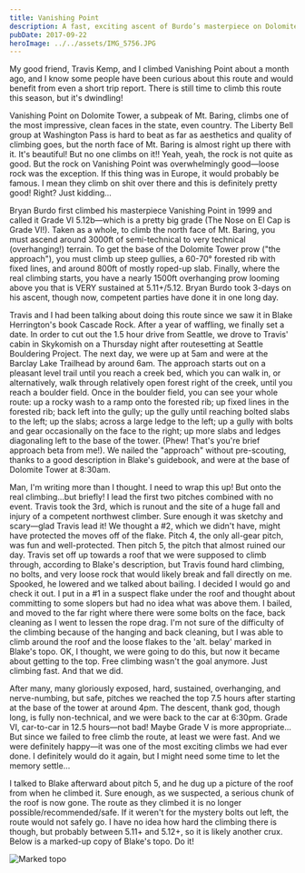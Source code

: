 ```yaml
---
title: Vanishing Point
description: A fast, exciting ascent of Burdo’s masterpiece on Dolomite Tower, with updated beta.
pubDate: 2017-09-22
heroImage: ../../assets/IMG_5756.JPG
---
```


My good friend, Travis Kemp, and I climbed Vanishing Point about a month ago, and I know some people have been curious about this route and would benefit from even a short trip report. There is still time to climb this route this season, but it's dwindling!

Vanishing Point on Dolomite Tower, a subpeak of Mt. Baring, climbs one of the most impressive, clean faces in the state, even country. The Liberty Bell group at Washington Pass is hard to beat as far as aesthetics and quality of climbing goes, but the north face of Mt. Baring is almost right up there with it. It's beautiful! But no one climbs on it!! Yeah, yeah, the rock is not quite as good. But the rock on Vanishing Point was overwhelmingly good—loose rock was the exception. If this thing was in Europe, it would probably be famous. I mean they climb on shit over there and this is definitely pretty good! Right? Just kidding...

Bryan Burdo first climbed his masterpiece Vanishing Point in 1999 and called it Grade VI 5.12b—which is a pretty big grade (The Nose on El Cap is Grade VI!). Taken as a whole, to climb the north face of Mt. Baring, you must ascend around 3000ft of semi-technical to very technical (overhanging!) terrain. To get the base of the Dolomite Tower prow ("the approach"), you must climb up steep gullies, a 60-70° forested rib with fixed lines, and around 800ft of mostly roped-up slab. Finally, where the real climbing starts, you have a nearly 1500ft overhanging prow looming above you that is VERY sustained at 5.11+/5.12. Bryan Burdo took 3-days on his ascent, though now, competent parties have done it in one long day.

Travis and I had been talking about doing this route since we saw it in Blake Herrington's book Cascade Rock. After a year of waffling, we finally set a date. In order to cut out the 1.5 hour drive from Seattle, we drove to Travis' cabin in Skykomish on a Thursday night after routesetting at Seattle Bouldering Project. The next day, we were up at 5am and were at the Barclay Lake Trailhead by around 6am. The approach starts out on a pleasant level trail until you reach a creek bed, which you can walk in, or alternatively, walk through relatively open forest right of the creek, until you reach a boulder field. Once in the boulder field, you can see your whole route: up a rocky wash to a ramp onto the forested rib; up fixed lines in the forested rib; back left into the gully; up the gully until reaching bolted slabs to the left; up the slabs; across a large ledge to the left; up a gully with bolts and gear occasionally on the face to the right; up more slabs and ledges diagonaling left to the base of the tower. (Phew! That's you're brief approach beta from me!). We nailed the "approach" without pre-scouting, thanks to a good description in Blake's guidebook, and were at the base of Dolomite Tower at 8:30am.

Man, I'm writing more than I thought. I need to wrap this up! But onto the real climbing...but briefly! I lead the first two pitches combined with no event. Travis took the 3rd, which is runout and the site of a huge fall and injury of a competent northwest climber. Sure enough it was sketchy and scary—glad Travis lead it! We thought a #2, which we didn't have, might have protected the moves off of the flake. Pitch 4, the only all-gear pitch, was fun and well-protected. Then pitch 5, the pitch that almost ruined our day. Travis set off up towards a roof that we were supposed to climb through, according to Blake's description, but Travis found hard climbing, no bolts, and very loose rock that would likely break and fall directly on me. Spooked, he lowered and we talked about bailing. I decided I would go and check it out. I put in a #1 in a suspect flake under the roof and thought about committing to some slopers but had no idea what was above them. I bailed, and moved to the far right where there were some bolts on the face, back cleaning as I went to lessen the rope drag. I'm not sure of the difficulty of the climbing because of the hanging and back cleaning, but I was able to climb around the roof and the loose flakes to the 'alt. belay' marked in Blake's topo. OK, I thought, we were going to do this, but now it became about getting to the top. Free climbing wasn't the goal anymore. Just climbing fast. And that we did.

After many, many gloriously exposed, hard, sustained, overhanging, and nerve-numbing, but safe, pitches we reached the top 7.5 hours after starting at the base of the tower at around 4pm. The descent, thank god, though long, is fully non-technical, and we were back to the car at 6:30pm. Grade VI, car-to-car in 12.5 hours—not bad! Maybe Grade V is more appropriate... But since we failed to free climb the route, at least we were fast. And we were definitely happy—it was one of the most exciting climbs we had ever done. I definitely would do it again, but I might need some time to let the memory settle...

I talked to Blake afterward about pitch 5, and he dug up a picture of the roof from when he climbed it. Sure enough, as we suspected, a serious chunk of the roof is now gone. The route as they climbed it is no longer possible/recommended/safe. If it weren't for the mystery bolts out left, the route would not safely go. I have no idea how hard the climbing there is though, but probably between 5.11+ and 5.12+, so it is likely another crux. Below is a marked-up copy of Blake's topo. Do it!

![Marked topo](/images/IMG_5894.PNG)


